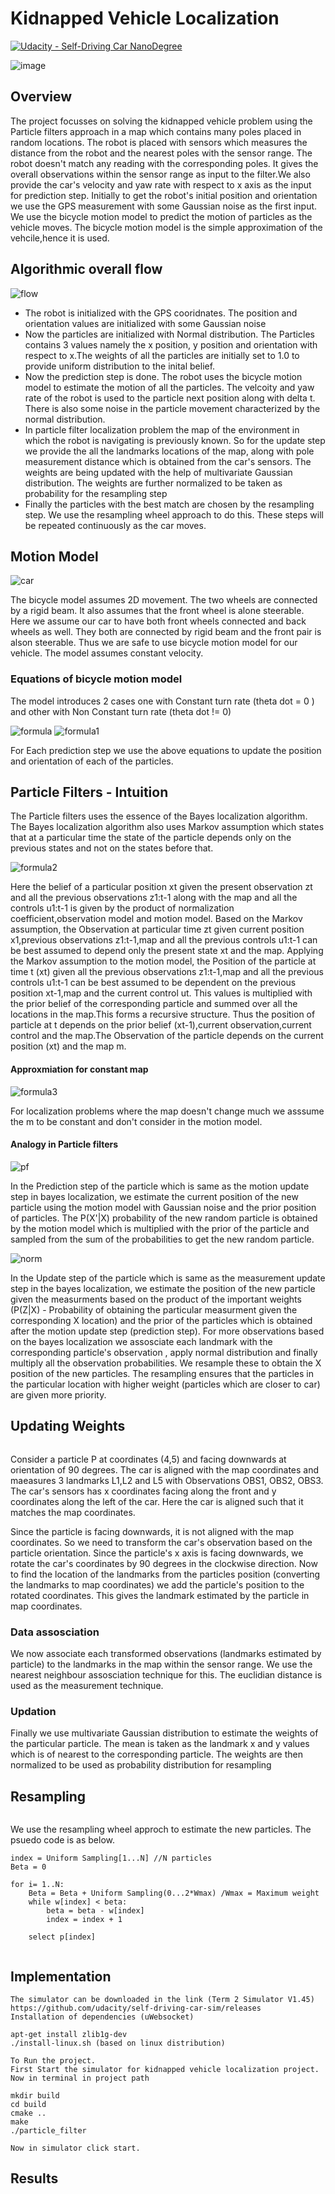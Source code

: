 # Kidnapped Vehicle Localization

[![Udacity - Self-Driving Car NanoDegree](https://s3.amazonaws.com/udacity-sdc/github/shield-carnd.svg)](http://www.udacity.com/drive)

<img src="Capture.JPG" alt="image"/>

<h2> Overview </h2>
<p> The project focusses on solving the kidnapped vehicle problem using the Particle filters approach in a map which contains many poles placed in random locations. The robot is placed with sensors which measures the distance from the robot and the nearest poles with the sensor range. The robot doesn't match any reading with the corresponding poles. It gives the overall observations within the sensor range as input to the filter.We also provide the car's velocity and yaw rate with respect to x axis as the input for prediction step. Initially to get the robot's initial position and orientation we use the GPS measurement with some Gaussian noise as the first input. We use the bicycle motion model to predict the motion of particles as the vehicle moves. The bicycle motion model is the simple approximation of the vehcile,hence it is used.</p>

<h2> Algorithmic overall flow </h2>

<img src="Capture2.JPG" alt="flow"/>

<UL>
    <LI> The robot is initialized with the GPS cooridnates. The position and orientation values are initialized with some Gaussian noise </LI>
    <LI> Now the particles are initialized with Normal distribution. The Particles contains 3 values namely the x position, y position and orientation with respect to x.The weights of all the particles are initially set to 1.0 to provide uniform distribution to the inital belief.</LI>
    <LI> Now the prediction step is done. The robot uses the bicycle motion model to estimate the motion of all the particles. The velcoity and yaw rate of the robot is used to the particle next position along with delta t. There is also some noise in the particle movement characterized by the normal distribution. </LI>
    <LI> In particle filter localization problem the map of the environment in which the robot is navigating is previously known. So for the update step we provide the all the landmarks locations of the map, along with pole measurement distance which is obtained from the car's sensors. The weights are being updated with the help of multivariate Gaussian distribution. The weights are further normalized to be taken as probability for the resampling step </LI>
    <LI> Finally the particles with the best match are chosen by the resampling step. We use the resampling wheel approach to do this. These steps will be repeated continuously as the car moves.</LI>
</UL>

<h2> Motion Model </h2>

<img src="Capture4.JPG" alt="car"/>

<p> The bicycle model assumes 2D movement. The two wheels are connected by a rigid beam. It also assumes that the front wheel is alone steerable. Here we assume our car to have both front wheels connected and back wheels as well. They both are connected by rigid beam and the front pair is alson steerable. Thus we are safe to use bicycle motion model for our vehicle. The model assumes constant velocity. </p>

<h3> Equations of bicycle motion model </h3>

<p> The model introduces 2 cases one with Constant turn rate (theta dot = 0 ) and other with Non Constant turn rate (theta dot != 0) </p>

<img src="Capture5.JPG" alt="formula"/>
<img src="Capture6.JPG" alt="formula1"/>

<p> For Each prediction step we use the above equations to update the position and orientation of each of the particles.</p>

<h2> Particle Filters - Intuition </h2>

<p> The Particle filters uses the essence of the Bayes localization algorithm. The Bayes localization algorithm also uses Markov assumption which states that at a particular time the state of the particle depends only on the previous states and not on the states before that.</p>

<img src="Capture7.JPG" alt="formula2"/>

<p>Here the belief of a particular position xt given the present observation zt and all the previous observations z1:t-1 along with the map and all the controls u1:t-1 is given by the product of normalization coefficient,observation model and motion model. Based on the Markov assumption, the Observation at particular time zt given current position x1,previous observations z1:t-1,map and all the previous controls u1:t-1 can be best assumed to depend only the present state xt and the map. Applying the Markov assumption to the motion model, the Position of the particle at time t (xt) given all the previous observations z1:t-1,map and all the previous controls u1:t-1 can be best assumed to be dependent on the previous position xt-1,map and the current control ut. This values is multiplied with the prior belief of the corresponding particle and summed over all the locations in the map.This forms a recursive structure. Thus the position of particle at t depends on the prior belief (xt-1),current observation,current control and the map.The Observation of the particle depends on the current position (xt) and the map m.</p>

<h4> Approxmiation for constant map </h4>

<img src="Capture8.JPG" alt="formula3"/>

<p> For localization problems where the map doesn't change much we asssume the m to be constant and don't consider in the motion model. </p>

<h4> Analogy in Particle filters </h4>

<img src="Capture10.JPG" alt="pf"/>

<p> In the Prediction step of the particle which is same as the motion update step in bayes localization, we estimate the current position of the new particle using the motion model with Gaussian noise and the prior position of particles. The P(X'|X) probability of the new random particle is obtained by the motion model which is multiplied with the prior of the particle and sampled from the sum of the probabilities to get the new random particle. </p>

<img src="Capture9.JPG" alt="norm"/>

<p> In the Update step of the particle which is same as the measurement update step in the bayes localization, we estimate the position of the new particle given the measurments based on the product of the important weights (P(Z|X) - Probability of obtaining the particular measurment given the corresponding X location) and the prior of the particles which is obtained after the motion update step (prediction step). For more observations based on the bayes localization we assosciate each landmark with the corresponding particle's observation , apply normal distribution and finally  multiply all the observation probabilities. We resample these to obtain the X position of the new particles. The resampling ensures that the particles in the particular location with higher weight (particles which are closer to car) are given more priority.</p>


<h2> Updating Weights </h2>

<img src="" alt=""/>

<p> Consider a particle P at coordinates (4,5) and facing downwards at orientation of 90 degrees. The car is aligned with the map coordinates and maeasures 3 landmarks L1,L2 and L5 with Observations OBS1, OBS2, OBS3. The car's sensors has x coordinates facing along the front and y coordinates along the left of the car. Here the car is aligned such that it matches the map coordinates.</p>
<p>    Since the particle is facing downwards, it is not aligned with the map coordinates. So we need to transform the car's observation based on the particle orientation. Since the particle's x axis is facing downwards, we rotate the car's coordinates by 90 degrees in the clockwise direction. Now to find the location of the landmarks from the particles position (converting the landmarks to map coordinates) we add the particle's position to the rotated coordinates. This gives the landmark estimated by the particle in map coordinates. </p>

<h3> Data assosciation </h3> 

<p> We now associate each transformed observations (landmarks estimated by particle) to the landmarks in the map within the sensor range. We use the nearest neighbour assosciation technique for this. The euclidian distance is used as the measurement technique. </p>

<h3> Updation </h3>

<p> Finally we use multivariate Gaussian distribution to estimate the weights of the particular particle. The mean is taken as the landmark x and y values which is of nearest to the corresponding particle. The weights are then normalized to be used as probability distribution for resampling </p>

<h2> Resampling </h2>

<img src="" alt=""/>

<p> We use the resampling wheel approch to estimate the new particles. The psuedo code is as below. </p>

```
index = Uniform Sampling[1...N] //N particles
Beta = 0

for i= 1..N:
    Beta = Beta + Uniform Sampling(0...2*Wmax) /Wmax = Maximum weight
    while w[index] < beta:
        beta = beta - w[index]
        index = index + 1

    select p[index]
    
```

<h2> Implementation </h2>

```
The simulator can be downloaded in the link (Term 2 Simulator V1.45)
https://github.com/udacity/self-driving-car-sim/releases
Installation of dependencies (uWebsocket)

apt-get install zlib1g-dev
./install-linux.sh (based on linux distribution)

To Run the project.
First Start the simulator for kidnapped vehicle localization project.
Now in terminal in project path

mkdir build
cd build
cmake ..
make
./particle_filter

Now in simulator click start.

```
<h2> Results </h2>

<img src="" alt=""/>



